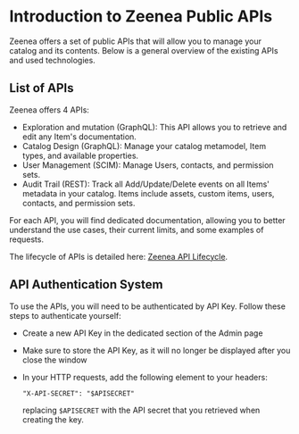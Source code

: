 # Introduction to Zeenea Public APIs

Zeenea offers a set of public APIs that will allow you to manage your catalog and its contents. Below is a general overview of the existing APIs and used technologies. 

## List of APIs

Zeenea offers 4 APIs: 

* Exploration and mutation (GraphQL): This API allows you to retrieve and edit any Item's documentation.
* Catalog Design (GraphQL): Manage your catalog metamodel, Item types, and available properties. 
* User Management (SCIM): Manage Users, contacts, and permission sets. 
* Audit Trail (REST): Track all Add/Update/Delete events on all Items' metadata in your catalog. Items include assets, custom items, users, contacts, and permission sets. 

For each API, you will find dedicated documentation, allowing you to better understand the use cases, their current limits, and some examples of requests.

The lifecycle of APIs is detailed here: [Zeenea API Lifecycle](./zeenea-api-lifecycle.md).

## API Authentication System

To use the APIs, you will need to be authenticated by API Key. Follow these steps to authenticate yourself: 

* Create a new API Key in the dedicated section of the Admin page
* Make sure to store the API Key, as it will no longer be displayed after you close the window
* In your HTTP requests, add the following element to your headers: 

    `"X-API-SECRET": "$APISECRET"`
    
    replacing `$APISECRET` with the API secret that you retrieved when creating the key.

 